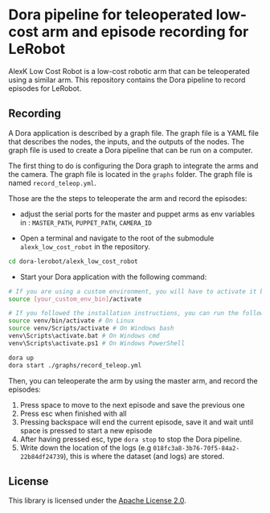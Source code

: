 # Dora pipeline for teleoperated low-cost arm and episode recording for LeRobot

AlexK Low Cost Robot is a low-cost robotic arm that can be teleoperated using a similar arm. This repository contains
the Dora pipeline to record episodes for LeRobot.

## Recording

A Dora application is described by a graph file. The graph file is a YAML file that describes the nodes, the inputs, and
the outputs of the nodes. The graph file is used to create a Dora pipeline that can be run on a computer.

The first thing to do is configuring the Dora graph to integrate the arms and the camera. The graph file is located in
the `graphs` folder. The graph file is named `record_teleop.yml`.

Those are the the steps to teleoperate the arm and record the episodes:

- adjust the serial ports for the master and puppet arms as env variables
  in : `MASTER_PATH`, `PUPPET_PATH`, `CAMERA_ID`

- Open a terminal and navigate to the root of the submodule `alexk_low_cost_robot` in the repository.

```bash
cd dora-lerobot/alexk_low_cost_robot
```

- Start your Dora application with the following command:

```bash
# If you are using a custom environment, you will have to activate it before running the command
source [your_custom_env_bin]/activate

# If you followed the installation instructions, you can run the following command
source venv/bin/activate # On Linux
source venv/Scripts/activate # On Windows bash
venv\Scripts\activate.bat # On Windows cmd
venv\Scripts\activate.ps1 # On Windows PowerShell

dora up
dora start ./graphs/record_teleop.yml
```

Then, you can teleoperate the arm by using the master arm, and record the episodes:

1. Press space to move to the next episode and save the previous one
2. Press esc when finished with all
3. Pressing backspace will end the current episode, save it and wait until space is pressed to start a new episode
4. After having pressed esc, type `dora stop` to stop the Dora pipeline.
5. Write down the location of the logs (e.g `018fc3a8-3b76-70f5-84a2-22b84df24739`), this is where the
   dataset (and logs) are stored.

## License

This library is licensed under the [Apache License 2.0](../../LICENSE).